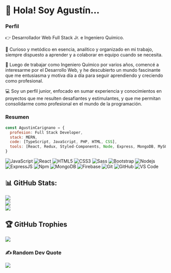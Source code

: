 # 👋 Hola! Soy Agustín...

### Perfil

👉 Desarrollador Web Full Stack Jr. e Ingeniero Químico.

🧠 Curioso y metódico en esencia, analítico y organizado en mi trabajo, siempre dispuesto a aprender y a colaborar en equipo cuando se necesita.

🚀 Luego de trabajar como Ingeniero Químico por varios años, comencé a interesarme por el Desarrollo Web, y he descubierto un mundo fascinante que me entusiasma y motiva día a día para seguir aprendiendo y creciendo como profesional.

💻 Soy un perfil junior, enfocado en sumar experiencia y conocimientos en proyectos que me resulten desafiantes y estimulantes, y que me permitan consolidarme como profesional en el mundo de la programación.

### Resumen

```javascript
const AgustinCarignano = {
  profesion: Full Stack Developer,
  stack: MERN,
  code: [TypeScript, JavaScript, PHP, HTML, CSS],
  tools: [React, Redux, Styled-Components, Node, Express, MongoDB, MySQL, Laravel, Git],
}
```


![JavaScript](https://img.shields.io/badge/-JavaScript-%23F7DF1C?style=flat-square&logo=javascript&logoColor=000000&labelColor=%23F7DF1C&color=%23FFCE5A)
![React](https://img.shields.io/badge/-React-%23282C34?style=flat-square&logo=react)
![HTML5](https://img.shields.io/badge/-HTML5-%23E44D27?style=flat-square&logo=html5&logoColor=ffffff)
![CSS3](https://img.shields.io/badge/-CSS3-%231572B6?style=flat-square&logo=css3)
![Sass](https://img.shields.io/badge/-Sass-%23CC6699?style=flat-square&logo=sass&logoColor=ffffff)
![Bootstrap](https://img.shields.io/badge/-Bootstrap-563D7C?style=flat-square&logo=Bootstrap)
![Nodejs](https://img.shields.io/badge/-Nodejs-339933?style=flat-square&logo=Node.js&logoColor=ffffff)
![ExpressJS](https://img.shields.io/badge/-ExpressJS-000000?style=flat-square&logo=express&logoColor=ffffff)
![Npm](https://img.shields.io/badge/-npm-CB3837?style=flat-square&logo=npm)
![MongoDB](https://img.shields.io/badge/-MongoDB-4ea94b?style=flat-square&logo=mongoDB&logoColor=ffffff)
![Firebase](https://img.shields.io/badge/-Firebase-FFCA28?style=flat-square&logo=firebase&logoColor=ffffff)
![Git](https://img.shields.io/badge/-Git-%23F05032?style=flat-square&logo=git&logoColor=%23ffffff)
![GitHub](https://img.shields.io/badge/-GitHub-181717?style=flat-square&logo=github)
![VS Code](http://img.shields.io/badge/-VS%20Code-007ACC?style=flat-square&logo=visual-studio-code&logoColor=ffffff)


## 📊 GitHub Stats:
![](https://github-readme-stats.vercel.app/api?username=AgustinCarignano&theme=react&hide_border=true&include_all_commits=true&count_private=true)<br/>
![](https://github-readme-streak-stats.herokuapp.com/?user=AgustinCarignano&theme=react&hide_border=true)<br/>
![](https://github-readme-stats.vercel.app/api/top-langs/?username=AgustinCarignano&theme=react&hide_border=true&exclude_repo=mirandaHotel-php-docker,mirandaHotel-php&hide=css,handlebars,blade&count_private=true&layout=compact)

## 🏆 GitHub Trophies
![](https://github-profile-trophy.vercel.app/?username=AgustinCarignano&theme=radical&no-frame=false&no-bg=false&margin-w=4)

### ✍️ Random Dev Quote
![](https://quotes-github-readme.vercel.app/api?type=horizontal&theme=dark)

